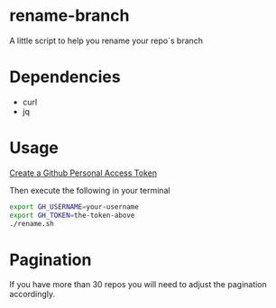# rename-branch
A little script to help you rename your repo`s branch

# Dependencies
- curl
- jq

# Usage

[Create a Github Personal Access Token](https://github.com/settings/tokens/new)

Then execute the following in your terminal
```bash
export GH_USERNAME=your-username
export GH_TOKEN=the-token-above
./rename.sh
```

# Pagination
If you have more than 30 repos you will need to adjust the pagination accordingly.
